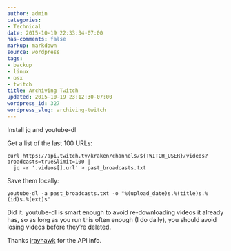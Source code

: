 ```yaml
---
author: admin
categories:
- Technical
date: 2015-10-19 22:33:34-07:00
has-comments: false
markup: markdown
source: wordpress
tags:
- backup
- linux
- osx
- twitch
title: Archiving Twitch
updated: 2015-10-19 23:12:30-07:00
wordpress_id: 327
wordpress_slug: archiving-twitch
---
```

Install jq and youtube-dl

Get a list of the last 100 URLs:

```
curl https://api.twitch.tv/kraken/channels/${TWITCH_USER}/videos?broadcasts=true&limit=100 | 
  jq -r '.videos[].url' > past_broadcasts.txt
```

Save them locally:

```
youtube-dl -a past_broadcasts.txt -o "%(upload_date)s.%(title)s.%(id)s.%(ext)s"
```

Did it. youtube-dl is smart enough to avoid re-downloading videos it already has, so as long as you run this often enough (I do daily), you should avoid losing videos before they’re deleted.

Thanks [jrayhawk](http://www.omgwallhack.org/home/jrayhawk/) for the API info.
